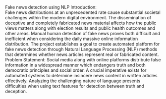 Fake news detection using NLP 
Introduction:  
Fake news distributions at an unprecedented rate cause substantial societal challenges within 
the modern digital environment. The dissemination of deceptive and completely fabricated 
news material affects how the public views matters along with election results and public 
health outcomes and other areas. Manual human detection of fake news proves both difficult 
and inefficient when considering the daily massive online information distribution. The project 
establishes a goal to create automated platform for fake news detection through Natural 
Language Processing (NLP) methods that determines whether news articles represent real or 
fabricated content. 
Problem Statement: 
Social media along with online platforms distribute false information in a widespread manner 
which endangers truth and both democratic principles and social order. A crucial imperative 
exists for automated systems to determine insincere news content in written articles 
effectively. Analyzing the challenging nature of language presents difficulties when using text 
features for detection between truth and deception. 

